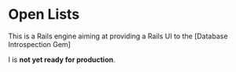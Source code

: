 # Open Lists

This is a Rails engine aiming at providing a Rails UI to the [Database Introspection Gem]

I is __not yet ready for production__.



[gemref]: https://rubygems.org/gems/database_introspection "Rails Database Introspection gem"
[rubydoc]: http://rubydoc.info/gems/database_introspection/0.2.0/frames "Classes Documentation"